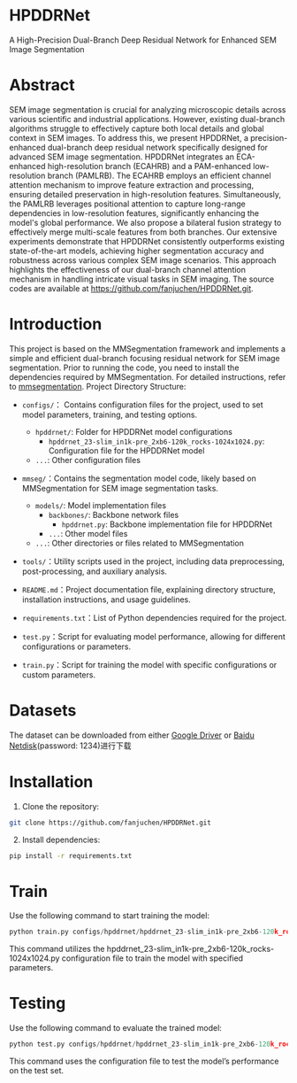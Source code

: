 # HPDDRNet
 A High-Precision Dual-Branch Deep Residual Network for Enhanced SEM Image Segmentation


# Abstract
SEM image segmentation is crucial for analyzing microscopic details across various scientific and industrial applications. However, existing dual-branch algorithms struggle to effectively capture both local details and global context in SEM images. To address this, we present HPDDRNet, a precision-enhanced dual-branch deep residual network specifically designed for advanced SEM image segmentation. HPDDRNet integrates an ECA-enhanced high-resolution branch (ECAHRB) and a PAM-enhanced low-resolution branch (PAMLRB). The ECAHRB employs an efficient channel attention mechanism to improve feature extraction and processing, ensuring detailed preservation in high-resolution features. Simultaneously, the PAMLRB leverages positional attention to capture long-range dependencies in low-resolution features, significantly enhancing the model's global performance. We also propose a bilateral fusion strategy to effectively merge multi-scale features from both branches. Our extensive experiments demonstrate that HPDDRNet consistently outperforms existing state-of-the-art models, achieving higher segmentation accuracy and robustness across various complex SEM image scenarios. This approach highlights the effectiveness of our dual-branch channel attention mechanism in handling intricate visual tasks in SEM imaging. The source codes are available at https://github.com/fanjuchen/HPDDRNet.git.

# Introduction
This project is based on the MMSegmentation framework and implements a simple and efficient dual-branch focusing residual network for SEM image segmentation. Prior to running the code, you need to install the dependencies required by MMSegmentation. For detailed instructions, refer to [mmsegmentation](https://github.com/open-mmlab/mmsegmentation).
Project Directory Structure:
- `configs/`： Contains configuration files for the project, used to set model parameters, training, and testing options.
    - `hpddrnet/`: Folder for HPDDRNet model configurations
        - `hpddrnet_23-slim_in1k-pre_2xb6-120k_rocks-1024x1024.py`: Configuration file for the HPDDRNet model
    - `...`: Other configuration files
- `mmseg/`：Contains the segmentation model code, likely based on MMSegmentation for SEM image segmentation tasks.
    - `models/`: Model implementation files
        - `backbones/`: Backbone network files
            - `hpddrnet.py`: Backbone implementation file for HPDDRNet
        - `...`: Other model files
    - `...`: Other directories or files related to MMSegmentation
       
- `tools/`：Utility scripts used in the project, including data preprocessing, post-processing, and auxiliary analysis.
- `README.md`：Project documentation file, explaining directory structure, installation instructions, and usage guidelines.
- `requirements.txt`：List of Python dependencies required for the project.
- `test.py`：Script for evaluating model performance, allowing for different configurations or parameters.
- `train.py`：Script for training the model with specific configurations or custom parameters.


# Datasets
The dataset can be downloaded from either [Google Driver](https://drive.google.com/file/d/1sNiqTctge2mS8GGcXRYOnqSoCOK_ZavJ/view?usp=drive_link) or [Baidu Netdisk](https://pan.baidu.com/s/1YQI3O_aWJmCqR_rQ17qv-Q?pwd=1234)(password: 1234)进行下载


# Installation
1. Clone the repository:
``` bash
git clone https://github.com/fanjuchen/HPDDRNet.git
``` 
2. Install dependencies:
``` bash
pip install -r requirements.txt
``` 

# Train
Use the following command to start training the model:
``` python
python train.py configs/hpddrnet/hpddrnet_23-slim_in1k-pre_2xb6-120k_rocks-1024x1024.py
```
This command utilizes the hpddrnet_23-slim_in1k-pre_2xb6-120k_rocks-1024x1024.py configuration file to train the model with specified parameters.
# Testing
Use the following command to evaluate the trained model:
``` python
python test.py configs/hpddrnet/hpddrnet_23-slim_in1k-pre_2xb6-120k_rocks-1024x1024.py
```
This command uses the configuration file to test the model’s performance on the test set.
